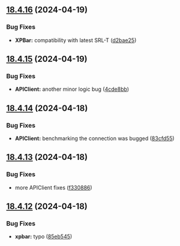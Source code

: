 ## [18.4.16](https://github.com/Torwent/WaspLib/compare/v18.4.15...v18.4.16) (2024-04-19)


### Bug Fixes

* **XPBar:** compatibility with latest SRL-T ([d2bae25](https://github.com/Torwent/WaspLib/commit/d2bae25e1c3781db8f5882c33bf5d230d536e1be))



## [18.4.15](https://github.com/Torwent/WaspLib/compare/v18.4.14...v18.4.15) (2024-04-19)


### Bug Fixes

* **APIClient:** another minor logic bug ([4cde8bb](https://github.com/Torwent/WaspLib/commit/4cde8bbb192f68885a5c55edc59e8d4b69d87238))



## [18.4.14](https://github.com/Torwent/WaspLib/compare/v18.4.13...v18.4.14) (2024-04-18)


### Bug Fixes

* **APIClient:** benchmarking the connection was bugged ([83cfd55](https://github.com/Torwent/WaspLib/commit/83cfd55af10e8c284a9c770fce8481afed91a05f))



## [18.4.13](https://github.com/Torwent/WaspLib/compare/v18.4.12...v18.4.13) (2024-04-18)


### Bug Fixes

* more APIClient fixes ([f330886](https://github.com/Torwent/WaspLib/commit/f330886aea3c9a40cc1ec8282d59a3d8ac826579))



## [18.4.12](https://github.com/Torwent/WaspLib/compare/v18.4.11...v18.4.12) (2024-04-18)


### Bug Fixes

* **xpbar:** typo ([85eb545](https://github.com/Torwent/WaspLib/commit/85eb545f6a515b1ca79645d4bd9180f5734a77a1))



